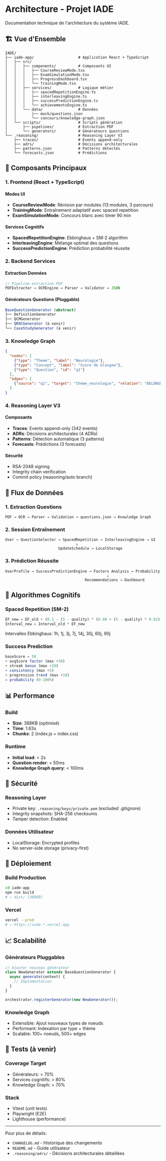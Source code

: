 # Architecture - Projet IADE

Documentation technique de l'architecture du système IADE.

## 🏗️ Vue d'Ensemble

```
IADE/
├── iade-app/                    # Application React + TypeScript
│   ├── src/
│   │   ├── components/          # Composants UI
│   │   │   ├── CourseReviewMode.tsx
│   │   │   ├── ExamSimulationMode.tsx
│   │   │   ├── ProgressDashboard.tsx
│   │   │   └── TrainingMode.tsx
│   │   ├── services/            # Logique métier
│   │   │   ├── spacedRepetitionEngine.ts
│   │   │   ├── interleavingEngine.ts
│   │   │   ├── successPredictionEngine.ts
│   │   │   └── achievementsEngine.ts
│   │   └── data/                # Données
│   │       ├── mock/questions.json
│   │       └── concours/knowledge-graph.json
│   └── scripts/                 # Scripts génération
│       ├── pipelines/           # Extraction PDF
│       └── generators/          # Générateurs questions
└── .reasoning/                  # Reasoning Layer V3
    ├── traces/                  # Events append-only
    ├── adrs/                    # Décisions architecturales
    ├── patterns.json            # Patterns détectés
    └── forecasts.json           # Prédictions
```

## 🎯 Composants Principaux

### 1. Frontend (React + TypeScript)

#### Modes UI
- **CourseReviewMode**: Révision par modules (13 modules, 3 parcours)
- **TrainingMode**: Entraînement adaptatif avec spaced repetition
- **ExamSimulationMode**: Concours blanc avec timer 90 min

#### Services Cognitifs
- **SpacedRepetitionEngine**: Ebbinghaus + SM-2 algorithm
- **InterleavingEngine**: Mélange optimal des questions
- **SuccessPredictionEngine**: Prédiction probabilité réussite

### 2. Backend Services

#### Extraction Données
```typescript
// Pipeline extraction PDF
PDFExtractor → OCREngine → Parser → Validator → JSON
```

#### Générateurs Questions (Pluggable)
```typescript
BaseQuestionGenerator (abstract)
├── DefinitionGenerator
├── QCMGenerator
├── QROCGenerator (à venir)
└── CaseStudyGenerator (à venir)
```

### 3. Knowledge Graph

```json
{
  "nodes": [
    {"type": "Theme", "label": "Neurologie"},
    {"type": "Concept", "label": "Score de Glasgow"},
    {"type": "Question", "id": "q1"}
  ],
  "edges": [
    {"source": "q1", "target": "theme_neurologie", "relation": "BELONGS_TO"}
  ]
}
```

### 4. Reasoning Layer V3

#### Composants
- **Traces**: Events append-only (342 events)
- **ADRs**: Décisions architecturales (4 ADRs)
- **Patterns**: Détection automatique (3 patterns)
- **Forecasts**: Prédictions (3 forecasts)

#### Sécurité
- RSA-2048 signing
- Integrity chain verification
- Commit policy (reasoning/auto branch)

## 🔄 Flux de Données

### 1. Extraction Questions
```
PDF → OCR → Parser → Validation → questions.json → Knowledge Graph
```

### 2. Session Entraînement
```
User → QuestionSelector → SpacedRepetition → InterleavingEngine → UI
                                ↓
                        UpdateSchedule → LocalStorage
```

### 3. Prédiction Réussite
```
UserProfile → SuccessPredictionEngine → Factors Analysis → Probability
                                              ↓
                                    Recommendations → Dashboard
```

## 🧠 Algorithmes Cognitifs

### Spaced Repetition (SM-2)
```typescript
EF_new = EF_old + (0.1 - (5 - quality) * (0.08 + (5 - quality) * 0.02))
Interval_new = Interval_old * EF_new
```

Intervalles Ebbinghaus: 1h, 1j, 3j, 7j, 14j, 30j, 60j, 90j

### Success Prediction
```typescript
baseScore = 50
+ avgScore factor (max +30)
+ streak bonus (max +10)
+ consistency (max +5)
+ progression trend (max +10)
= probability (0-100%)
```

## 📊 Performance

### Build
- **Size**: 388KB (optimisé)
- **Time**: 1.63s
- **Chunks**: 2 (index.js + index.css)

### Runtime
- **Initial load**: < 2s
- **Question render**: < 50ms
- **Knowledge Graph query**: < 100ms

## 🔐 Sécurité

### Reasoning Layer
- Private key: `.reasoning/keys/private.pem` (excluded .gitignore)
- Integrity snapshots: SHA-256 checksums
- Tamper detection: Enabled

### Données Utilisateur
- LocalStorage: Encrypted profiles
- No server-side storage (privacy-first)

## 🚀 Déploiement

### Build Production
```bash
cd iade-app
npm run build
# → dist/ (388KB)
```

### Vercel
```bash
vercel --prod
# → https://iade-*.vercel.app
```

## 📈 Scalabilité

### Générateurs Pluggables
```typescript
// Ajouter nouveau générateur
class NewGenerator extends BaseQuestionGenerator {
  async generate(context) {
    // Implementation
  }
}

orchestrator.registerGenerator(new NewGenerator());
```

### Knowledge Graph
- Extensible: Ajout nouveaux types de noeuds
- Performant: Indexation par type + thème
- Scalable: 100+ noeuds, 500+ edges

## 🧪 Tests (à venir)

### Coverage Target
- Générateurs: > 70%
- Services cognitifs: > 80%
- Knowledge Graph: > 70%

### Stack
- Vitest (unit tests)
- Playwright (E2E)
- Lighthouse (performance)

---

Pour plus de détails:
- `CHANGELOG.md` - Historique des changements
- `README.md` - Guide utilisateur
- `.reasoning/adrs/` - Décisions architecturales détaillées


